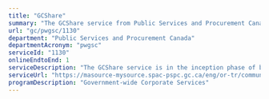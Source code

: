 ```yaml
---
title: "GCShare"
summary: "The GCShare service from Public Services and Procurement Canada is available end-to-end online, according to the GC Service Inventory."
url: "gc/pwgsc/1130"
department: "Public Services and Procurement Canada"
departmentAcronym: "pwgsc"
serviceId: "1130"
onlineEndtoEnd: 1
serviceDescription: "The GCShare service is in the inception phase of becoming a GC-wide service offering. Once established, the new enterprise offering will provide external collaboration capabilities to GC clients. It is intended to facilitate client migrations to working differently."
serviceUrl: "https://masource-mysource.spac-pspc.gc.ca/eng/or-tr/communications/web/ldw-wg/Pages/nouveau-site-new-site.aspx"
programDescription: "Government-wide Corporate Services"
---
```

